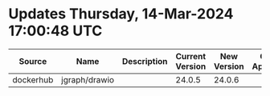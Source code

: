 # Updates Thursday, 14-Mar-2024 17:00:48 UTC
| Source    | Name          | Description | Current Version | New Version | Current AppVersion | New AppVersion | Reference                                   |
| --------- | ------------- | ----------- | --------------- | ----------- | ------------------ | -------------- | ------------------------------------------- |
| dockerhub | jgraph/drawio |             | 24.0.5          | 24.0.6      |                    |                | https://hub.docker.com/r/jgraph/drawio/tags |

